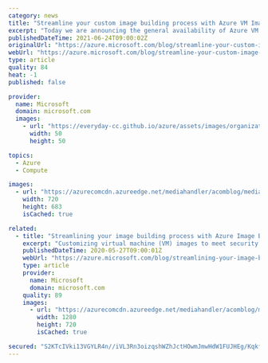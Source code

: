 ```yaml
---
category: news
title: "Streamline your custom image building process with Azure VM Image Builder service"
excerpt: "Today we are announcing the general availability of Azure VM Image Builder service, a managed service for you to build custom Linux or Windows VM images with ease, and be compliant with your company’s security policy across Azure and Azure Stack. With Azure VM Image Builder Service, the Microsoft managed"
publishedDateTime: 2021-06-24T09:00:02Z
originalUrl: "https://azure.microsoft.com/blog/streamline-your-custom-image-building-process-with-azure-vm-image-builder-service/"
webUrl: "https://azure.microsoft.com/blog/streamline-your-custom-image-building-process-with-azure-vm-image-builder-service/"
type: article
quality: 84
heat: -1
published: false

provider:
  name: Microsoft
  domain: microsoft.com
  images:
    - url: "https://everyday-cc.github.io/azure/assets/images/organizations/microsoft.com-50x50.jpg"
      width: 50
      height: 50

topics:
  - Azure
  - Compute

images:
  - url: "https://azurecomcdn.azureedge.net/mediahandler/acomblog/media/Default/blog/b68a6233-1287-4ff2-b230-d21ec1ee5005.jpg"
    width: 720
    height: 683
    isCached: true

related:
  - title: "Streamlining your image building process with Azure Image Builder"
    excerpt: "Customizing virtual machine (VM) images to meet security and compliance requirements and achieve faster deployment is a strong need for many enterprises, but most don't enjoy the process and energy needed for determining the right tooling, building the right pipeline, and maintaining it continuously.\r\n\r\nWe"
    publishedDateTime: 2020-05-27T09:00:01Z
    webUrl: "https://azure.microsoft.com/blog/streamlining-your-image-building-process-with-azure-image-builder/"
    type: article
    provider:
      name: Microsoft
      domain: microsoft.com
    quality: 89
    images:
      - url: "https://azurecomcdn.azureedge.net/mediahandler/acomblog/media/Default/blog/982ca0ac-4dbc-4750-a754-57cec2524c79.gif"
        width: 1280
        height: 720
        isCached: true

secured: "S2KTcIVki13VGYLR4n//iVL3Rn3oizqshWZhJctHOwmJmwHdW1FUJHEg/Kqkfz4eNWXIqgegMXGZosGXl4TyLOM18ELFPDrmOR/vQSVYjz6+EN4Y7ZtTDZie/CTL39BrpIXWe3ectKNfZd0zdAtsF7KMpgiDRPq9dsD0HsBM053H7gQJc85hOi9bV0O9jzmoPHJWy/tODN78++UCPO1vNK522ir3jk26rM+lOU6gKZWH/4OYt2+dx+DcZ2JuRtwX0uBUdqy8jaI+3B6qr0o5sQySapCXYVquTa/l9p6E+bBIJXgTZa1xJj60qZKRgEGcC0hfcoZlPOsmWgqOm9CZBpHA1vF/4lFncSpiC0qrmRw=;0hyryIwin0YWVQFuJnU61g=="
---
```


